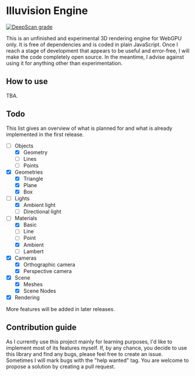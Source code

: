 
# Illuvision Engine

[![DeepScan grade](https://deepscan.io/api/teams/27485/projects/29923/branches/960131/badge/grade.svg)](https://deepscan.io/dashboard#view=project&tid=27485&pid=29923&bid=960131)

This is an unfinished and experimental 3D rendering engine for WebGPU only.
It is free of dependencies and is coded in plain JavaScript.
Once I reach a stage of development that appears to be useful and error-free,
I will make the code completely open source.
In the meantime, I advise against using it for anything other than experimentation.

## How to use

TBA.

## Todo

This list gives an overview of what is planned for and what is already implemented in the first release.

- [ ] Objects
  - [x] Geometry
  - [ ] Lines
  - [ ] Points
- [x] Geometries
  - [x] Triangle
  - [x] Plane
  - [x] Box
- [ ] Lights
  - [x] Ambient light
  - [ ] Directional light
- [ ] Materials
  - [x] Basic
  - [ ] Line
  - [ ] Point
  - [x] Ambient
  - [ ] Lambert
- [x] Cameras
  - [x] Orthographic camera
  - [x] Perspective camera
- [x] Scene
  - [x] Meshes
  - [x] Scene Nodes
- [x] Rendering

More features will be added in later releases.

## Contribution guide

As I currently use this project mainly for learning purposes, I'd like to implement most of its features myself.
If, by any chance, you decide to use this library and find any bugs, please feel free to create an issue.
Sometimes I will mark bugs with the "help wanted" tag. You are welcome to propose a solution by creating a pull request.
